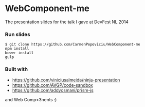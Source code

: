 WebComponent-me
===============
The presentation slides for the talk I gave at DevFest NL 2014

### Run slides
```shell
$ git clone https://github.com/CarmenPopoviciu/WebComponent-me
npm install
bower install
gulp
```

### Built with

* https://github.com/viniciusalmeida/ninja-presentation
* https://github.com/AVGP/code-sandbox
* https://github.com/addyosmani/prism-js

and Web Comp<3nents :)